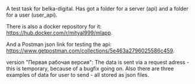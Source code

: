 A test task for belka-digital.
Has got a folder for a server (api) and a folder for a user (user_api).

There is also a docker repository for it: https://hub.docker.com/r/mityal999/mlapp.

And a Postman json link for testing the api: https://www.getpostman.com/collections/5e463a2796025586c459. 

version "Первая рабочая версия": 
The data is sent via a request adress - this is temporary, because of a bugfix going on. 
Also there are three examples of data for user to send - all stored as json files.
